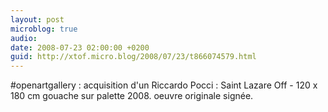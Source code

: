 ```yaml
---
layout: post
microblog: true
audio: 
date: 2008-07-23 02:00:00 +0200
guid: http://xtof.micro.blog/2008/07/23/t866074579.html
---
```

#openartgallery : acquisition d'un Riccardo Pocci : Saint Lazare Off - 120 x 180 cm gouache sur palette 2008. oeuvre originale signée.
